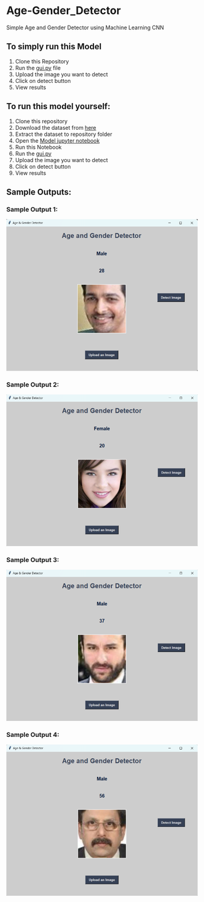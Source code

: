 # Age-Gender_Detector
Simple Age and Gender Detector using Machine Learning CNN
## To simply run this Model
1. Clone this Repository
2. Run the [gui.py](https://github.com/OmkarHule/Age-Gender_Detector/blob/main/gui.py) file
3. Upload the image you want to detect
4. Click on detect button
5. View results

## To run this model yourself:
1. Clone this repository
2. Download the dataset from [here](https://www.kaggle.com/datasets/jangedoo/utkface-new)
3. Extract the dataset to repository folder
4. Open the [Model jupyter notebook](https://github.com/OmkarHule/Age-Gender_Detector/blob/main/model.ipynb)
5. Run this Notebook
6. Run the [gui.py](https://github.com/OmkarHule/Age-Gender_Detector/blob/main/gui.py)
7. Upload the image you want to detect
8. Click on detect button
9. View results

## Sample Outputs:
### Sample Output 1:
![Sample Output 1](https://github.com/OmkarHule/Age-Gender_Detector/blob/main/Output_Image_1.png)
### Sample Output 2:
![Sample Output 2](https://github.com/OmkarHule/Age-Gender_Detector/blob/main/Output_Image_2.png)
### Sample Output 3:
![Sample Output 3](https://github.com/OmkarHule/Age-Gender_Detector/blob/main/Output_Image_3.png)
### Sample Output 4:
![Sample Output 4](https://github.com/OmkarHule/Age-Gender_Detector/blob/main/Output_Image_4.png)

